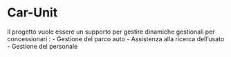 # Car-Unit
Il progetto vuole essere un supporto per gestire dinamiche gestionali per concessionari : - Gestione del parco auto - Assistenza alla ricerca dell’usato - Gestione del personale
